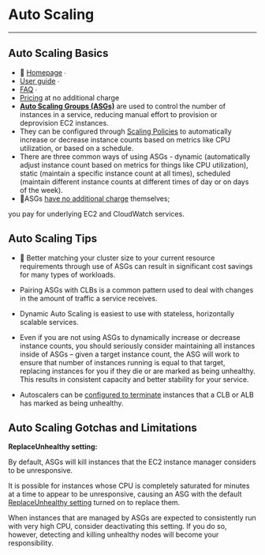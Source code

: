 # Auto Scaling
------------

## Auto Scaling Basics

-	📒 [Homepage](https://aws.amazon.com/autoscaling/) ∙ 
-   [User guide](http://docs.aws.amazon.com/autoscaling/latest/userguide/) ∙
-   [FAQ](https://aws.amazon.com/ec2/faqs/#Auto_Scaling) ∙ 
-   [Pricing](https://aws.amazon.com/autoscaling/pricing/) at no additional charge
-	[**Auto Scaling Groups (ASGs)**](https://aws.amazon.com/autoscaling/) are used to control the number of instances in a service, reducing manual effort to provision or deprovision EC2 instances.
-	They can be configured through [Scaling Policies](http://docs.aws.amazon.com/autoscaling/latest/userguide/policy_creating.html) to automatically increase or decrease instance counts based on metrics like CPU utilization, or based on a schedule.
-	There are three common ways of using ASGs - dynamic (automatically adjust instance count based on metrics for things like CPU utilization), static (maintain a specific instance count at all times), scheduled (maintain different instance counts at different times of day or on days of the week).
-	💸ASGs [have no additional charge](https://aws.amazon.com/autoscaling/pricing/) themselves; 

you pay for underlying EC2 and CloudWatch services.

## Auto Scaling Tips

-	💸 Better matching your cluster size to your current resource requirements through use of ASGs can result in significant cost savings for many types of workloads.
-	Pairing ASGs with CLBs is a common pattern used to deal with changes in the amount of traffic a service receives.
-	Dynamic Auto Scaling is easiest to use with stateless, horizontally scalable services.

-	Even if you are not using ASGs to dynamically increase or decrease instance counts, 
you should seriously consider maintaining all instances inside of ASGs – given a target instance count, 
the ASG will work to ensure that number of instances running is equal to that target, 
replacing instances for you if they die or are marked as being unhealthy. 
This results in consistent capacity and better stability for your service.
-	Autoscalers can be [configured to terminate](http://docs.aws.amazon.com/autoscaling/latest/userguide/healthcheck.html) 
instances that a CLB or ALB has marked as being unhealthy.

## Auto Scaling Gotchas and Limitations

**ReplaceUnhealthy setting:** 

By default, ASGs will kill instances that the EC2 instance manager considers to be unresponsive. 

It is possible for instances whose CPU is completely saturated for minutes at a time to appear to be unresponsive, 
causing an ASG with the default [ReplaceUnhealthy setting](http://docs.aws.amazon.com/autoscaling/latest/userguide/as-suspend-resume-processes.html#process-types) turned on to replace them. 

When instances that are managed by ASGs are expected to consistently run with very high CPU, 
consider deactivating this setting. 
If you do so, however, detecting and killing unhealthy nodes will become your responsibility.
